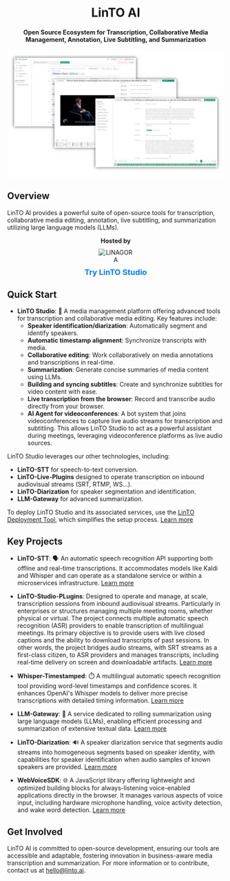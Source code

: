 <h1 align="center">LinTO AI</h1>

<h4 align="center">Open Source Ecosystem for Transcription, Collaborative Media Management, Annotation, Live Subtitling, and Summarization</h4>

<p align="center">
  <img src="https://github.com/linto-ai/linto-studio/raw/master/doc/Studio.png" alt="LinTO AI Banner" width="600">
</p>

## Overview

LinTO AI provides a powerful suite of open-source tools for transcription, collaborative media editing, annotation, live subtitling, and summarization utilizing large language models (LLMs).

<div style="text-align: center;">
  <strong>Hosted by</strong>
  <br>
  <img src="https://labs.linagora.com/wp-content/uploads/2021/02/cropped-linagora-labs-red-blue1.png" alt="LINAGORA" width="80" style="display: inline-block; margin: 10px 0;">
  <br>
  <a href="https://studio.linto.app" target="_blank" rel="noopener noreferrer" style="font-size: 18px; text-decoration: none; color: #007bff;"><strong>Try LinTO Studio</strong></a>
</div>




## Quick Start

- **LinTO Studio**: 🎤 A media management platform offering advanced tools for transcription and collaborative media editing. Key features include:
  - **Speaker identification/diarization**: Automatically segment and identify speakers.
  - **Automatic timestamp alignment**: Synchronize transcripts with media.
  - **Collaborative editing**: Work collaboratively on media annotations and transcriptions in real-time.
  - **Summarization**: Generate concise summaries of media content using LLMs.
  - **Building and syncing subtitles**: Create and synchronize subtitles for video content with ease.
  - **Live transcription from the browser**: Record and transcribe audio directly from your browser.
  - **AI Agent for videoconferences**: A bot system that joins videoconferences to capture live audio streams for transcription and subtitling. This allows LinTO Studio to act as a powerful assistant during meetings, leveraging videoconference platforms as live audio sources.

LinTO Studio leverages our other technologies, including:
  - **LinTO-STT** for speech-to-text conversion.
  - **LinTO-Live-Plugins** designed to operate transcription on inbound audiovisual streams (SRT, RTMP, WS...).
  - **LinTO-Diarization** for speaker segmentation and identification.
  - **LLM-Gateway** for advanced summarization.

To deploy LinTO Studio and its associated services, use the [LinTO Deployment Tool](https://github.com/linto-ai/linto), which simplifies the setup process. [Learn more](https://github.com/linto-ai/linto-studio)

## Key Projects

- **LinTO-STT**: 🗣️ An automatic speech recognition API supporting both offline and real-time transcriptions. It accommodates models like Kaldi and Whisper and can operate as a standalone service or within a microservices infrastructure. [Learn more](https://github.com/linto-ai/linto-stt)

- **LinTO-Studio-PLugins**: Designed to operate and manage, at scale, transcription sessions from inbound audiovisual streams. Particularly in enterprises or structures managing multiple meeting rooms, whether physical or virtual. The project connects multiple automatic speech recognition (ASR) providers to enable transcription of multilingual meetings. Its primary objective is to provide users with live closed captions and the ability to download transcripts of past sessions. In other words, the project bridges audio streams, with SRT streams as a first-class citizen, to ASR providers and manages transcripts, including real-time delivery on screen and downloadable artifacts. [Learn more](https://github.com/linto-ai/linto-studio-plugins/tree/dev)

- **Whisper-Timestamped**: ⏱️ A multilingual automatic speech recognition tool providing word-level timestamps and confidence scores. It enhances OpenAI's Whisper models to deliver more precise transcriptions with detailed timing information. [Learn more](https://github.com/linto-ai/whisper-timestamped)

- **LLM-Gateway**: 📝 A service dedicated to rolling summarization using large language models (LLMs), enabling efficient processing and summarization of extensive textual data. [Learn more](https://github.com/linto-ai/llm-gateway)

- **LinTO-Diarization**: 🔊 A speaker diarization service that segments audio streams into homogeneous segments based on speaker identity, with capabilities for speaker identification when audio samples of known speakers are provided. [Learn more](https://github.com/linto-ai/linto-diarization)

- **WebVoiceSDK**: 🌐 A JavaScript library offering lightweight and optimized building blocks for always-listening voice-enabled applications directly in the browser. It manages various aspects of voice input, including hardware microphone handling, voice activity detection, and wake word detection. [Learn more](https://github.com/linto-ai/WebVoiceSDK)

## Get Involved

LinTO AI is committed to open-source development, ensuring our tools are accessible and adaptable, fostering innovation in business-aware media transcription and summarization. For more information or to contribute, contact us at hello@linto.ai.
